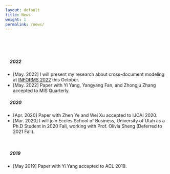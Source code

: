 ```yaml
---
layout: default
title: News
weight: 1
permalink: /news/
---
```


<br/>
<br/>
<br/>

##### &emsp;2022

* [May. 2022] I will present my research about cross-document modeling at [INFORMS 2022](https://meetings.informs.org/wordpress/indianapolis2022/) this October.
* [May. 2022] Paper with Yi Yang, Yangyang Fan, and Zhongju Zhang accepted to MIS Quarterly.

##### &emsp;2020

* [Apr. 2020] Paper with Zhen Ye and Wei Xu accepted to IJCAI 2020.
* [Mar. 2020] I will join Eccles School of Business, University of Utah as a Ph.D Student in 2020 Fall, working with Prof. Olivia Sheng (Deferred to 2021 Fall).

<br/>

##### &emsp;2019

* [May 2019] Paper with Yi Yang accepted to ACL 2019.

